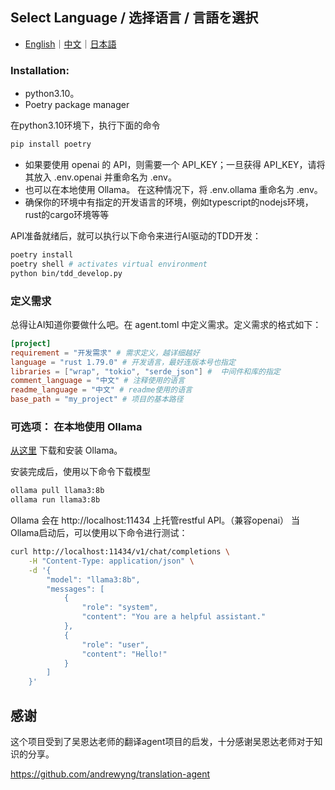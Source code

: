 ## Select Language / 选择语言 / 言語を選択

- [English](README.md)｜[中文](README.zh.md)｜[日本語](README.ja.md)

### Installation:
- python3.10。
- Poetry package manager

在python3.10环境下，执行下面的命令
```bash
pip install poetry
```

- 如果要使用 openai 的 API，则需要一个 API_KEY；一旦获得 API_KEY，请将其放入 .env.openai 并重命名为 .env。
- 也可以在本地使用 Ollama。 在这种情况下，将 .env.ollama 重命名为 .env。
- 确保你的环境中有指定的开发语言的环境，例如typescript的nodejs环境，rust的cargo环境等等

API准备就绪后，就可以执行以下命令来进行AI驱动的TDD开发：
```bash
poetry install
poetry shell # activates virtual environment
python bin/tdd_develop.py
```

### 定义需求
总得让AI知道你要做什么吧。在 agent.toml 中定义需求。定义需求的格式如下：

```toml
[project]
requirement = "开发需求" # 需求定义，越详细越好
language = "rust 1.79.0" # 开发语言，最好连版本号也指定
libraries = ["wrap", "tokio", "serde_json"] #  中间件和库的指定
comment_language = "中文" # 注释使用的语言
readme_language = "中文" # readme使用的语言
base_path = "my_project" # 项目的基本路径
```

### 可选项： 在本地使用 Ollama

 [从这里](https://ollama.com/) 下载和安装 Ollama。

安装完成后，使用以下命令下载模型

```bash
ollama pull llama3:8b
ollama run llama3:8b
```

Ollama 会在 http://localhost:11434 上托管restful API。（兼容openai）
当Ollama启动后，可以使用以下命令进行测试：

```bash
curl http://localhost:11434/v1/chat/completions \
    -H "Content-Type: application/json" \
    -d '{
        "model": "llama3:8b",
        "messages": [
            {
                "role": "system",
                "content": "You are a helpful assistant."
            },
            {
                "role": "user",
                "content": "Hello!"
            }
        ]
    }'
```

## 感谢
这个项目受到了吴恩达老师的翻译agent项目的启发，十分感谢吴恩达老师对于知识的分享。

https://github.com/andrewyng/translation-agent